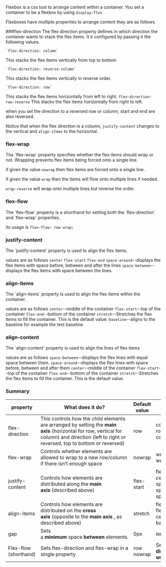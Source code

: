 Flexbox is  a css tool to arrange content within a container. You set a container to be a flexbox by using `display:flex` 

Flexboxes have multiple properties to arrange content they are as follows.

###flex-direction
The flex direction property defines in which direction the container wants to stack the flex items. It it configured by passing it the following values.

	`flex-direction: column` 
This stacks the flex items vertically from top to bottom

	`flex-direction: reverse-column`
This stacks the flex items vertically in reverse order.

	`flex-direction: row`
This stacks the flex items horizontally from left to right.
	`flex-direction: row-reverse`
This stacks the flex items horizontally from right to left.

when you set the direction to a reversed row or column, start and end are also reversed.

Notice that when the flex direction is a column, `justify-content` changes to the vertical and `align-items` to the horizontal.
<h3>flex-wrap</h3>
The `flex-wrap` property specifies whether the flex items should wrap or not. Wrapping prevents flex items being forced onto a single line.

if given the value `nowrap` then flex items are forced onto a single line.

if given the value `wrap` then the items will flow onto multiple lines if needed.

`wrap-reverse` will wrap onto multiple lines but reverse the order.

<h3>flex-flow</h3>
The `flex-flow` property is a shorthand for setting both the `flex-direction` and `flex-wrap` properties.

its usage is `flex-flow: row wrap;`

<h3>justify-content</h3>
The `justify-content` property is used to align the flex items.

values are as follows
	`center`
	`flex-start`
	`flex-end`
	`space-around`--displays the flex items with space before, between and after the lines
	`space-between`--displays the flex items with space between the lines.

<h3>align-items</h3>
The `align-items` property is used to align the flex items within the container.

values are as follows
	`center`--middle of the container
	`flex-start`--top of the container
	`flex-end`--bottom of the container
	`stretch`--Stretches the flex items to fill the container. This is the default value.
	`baseline`--aligns to the baseline for example the text baseline.


<h3>align-content</h3>
The `align-content` property is used to align the lines of flex items

values are as follows
	`space-between`--displays the flex lines with equal space between them.
	`space-around`--displays the flex lines with space before, between and after them
	`center`--middle of the container
	`flex-start`--top of the container
	`flex-end`--bottom of the container
	`stretch`--Stretches the flex items to fill the container. This is the default value.


<h3>Summary</h3>

| **property**          | **What does it do?**                                                                                                                                                                          | **Default value** | **Other values**                                                            |
| --------------------- | --------------------------------------------------------------------------------------------------------------------------------------------------------------------------------------------- | ----------------- | --------------------------------------------------------------------------- |
| flex-direction        | This controls how the child elements are arranged by setting the **main axis** (horizontal for row, vertical for column) and direction (left to right or reversed, top to bottom or reversed) | row               | column  <br>row-reverse  <br>column-reverse                                 |
| flex-wrap             | Controls whether elements are allowed to wrap to a new row/column if there isn’t enough space                                                                                                 | nowrap            | wrap  <br>wrap-reverse                                                      |
| justify-content       | Controls how elements are distributed along the **main axis** (described above)                                                                                                               | flex-start        | flex-end  <br>center  <br>space-between  <br>space-around  <br>space-evenly |
| align-items           | Controls how elements are distributed on the **cross axis** (opposite to the **main axis** , as described above)                                                                              | stretch           | flex-start  <br>flex-end  <br>center  <br>baseline                          |
| gap                   | Sets a **minimum** space **between** elements.                                                                                                                                                | 0px               | length (e.g. 10px)                                                          |
| Flex-flow (shorthand) | Sets flex-direction and flex-wrap in a single property                                                                                                                                        | row nowrap        | See **flex-direction** and **flex-wrap**                                    |
